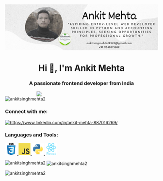 ![logo](https://github.com/ankitsinghmehta2/ankitsinghmehta2/blob/main/Black%20and%20%20White%20Gradient%20Personal%20LinkedIn%20Banner.jpg)
<h1 align="center">Hi 👋, I'm Ankit Mehta</h1>
<h3 align="center">A passionate frontend developer from India</h3>
<img align="right" alter"loding" width='400' src="https://cdn.dribbble.com/users/1292677/screenshots/6139167/avento.gif">

<p align="left"> <img src="https://komarev.com/ghpvc/?username=ankitsinghmehta2&label=Profile%20views&color=0e75b6&style=flat" alt="ankitsinghmehta2" /> </p>

<h3 align="left">Connect with me:</h3>
<p align="left">
<a href="https://linkedin.com/in/https://www.linkedin.com/in/ankit-mehta-887016269/" target="blank"><img align="center" src="https://raw.githubusercontent.com/rahuldkjain/github-profile-readme-generator/master/src/images/icons/Social/linked-in-alt.svg" alt="https://www.linkedin.com/in/ankit-mehta-887016269/" height="30" width="40" /></a>
</p>

<h3 align="left">Languages and Tools:</h3>
<p align="left"> <a href="https://www.w3schools.com/css/" target="_blank" rel="noreferrer"> <img src="https://raw.githubusercontent.com/devicons/devicon/master/icons/css3/css3-original-wordmark.svg" alt="css3" width="40" height="40"/> </a> <a href="https://developer.mozilla.org/en-US/docs/Web/JavaScript" target="_blank" rel="noreferrer"> <img src="https://raw.githubusercontent.com/devicons/devicon/master/icons/javascript/javascript-original.svg" alt="javascript" width="40" height="40"/> </a> <a href="https://www.python.org" target="_blank" rel="noreferrer"> <img src="https://raw.githubusercontent.com/devicons/devicon/master/icons/python/python-original.svg" alt="python" width="40" height="40"/> </a> <a href="https://reactjs.org/" target="_blank" rel="noreferrer"> <img src="https://raw.githubusercontent.com/devicons/devicon/master/icons/react/react-original-wordmark.svg" alt="react" width="40" height="40"/> </a> </p>

<p><img align="left" src="https://github-readme-stats.vercel.app/api/top-langs?username=ankitsinghmehta2&show_icons=true&locale=en&layout=compact" alt="ankitsinghmehta2" /></p>

<p>&nbsp;<img align="center" src="https://github-readme-stats.vercel.app/api?username=ankitsinghmehta2&show_icons=true&locale=en" alt="ankitsinghmehta2" /></p>

<p><img align="center" src="https://github-readme-streak-stats.herokuapp.com/?user=ankitsinghmehta2&" alt="ankitsinghmehta2" /></p>


